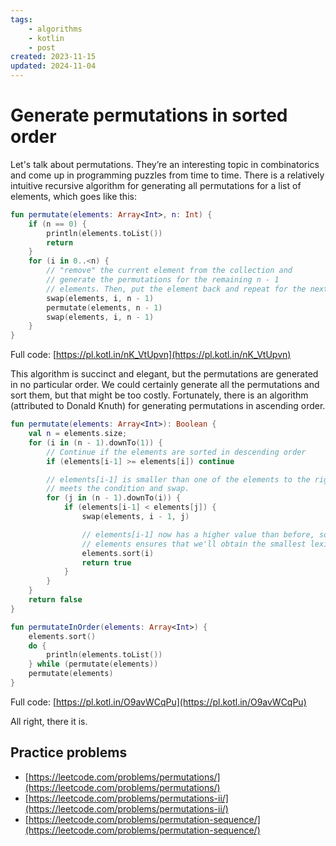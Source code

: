 ```yaml
---
tags:
    - algorithms
    - kotlin
    - post
created: 2023-11-15
updated: 2024-11-04
---
```

# Generate permutations in sorted order

Let's talk about permutations. They’re an interesting topic in combinatorics and come up in programming puzzles from time to time. There is a relatively intuitive recursive algorithm for generating all permutations for a list of elements, which goes like this:

```kt
fun permutate(elements: Array<Int>, n: Int) {
    if (n == 0) {
        println(elements.toList())
        return
    }
    for (i in 0..<n) {
        // "remove" the current element from the collection and
        // generate the permutations for the remaining n - 1
        // elements. Then, put the element back and repeat for the next element.
        swap(elements, i, n - 1)
        permutate(elements, n - 1)
        swap(elements, i, n - 1)
    }
}
```

Full code: [https://pl.kotl.in/nK_VtUpvn](https://pl.kotl.in/nK_VtUpvn)

This algorithm is succinct and elegant, but the permutations are generated in no particular order. We could certainly generate all the permutations and sort them, but that might be too costly. Fortunately, there is an algorithm (attributed to Donald Knuth) for generating permutations in ascending order.

```kt
fun permutate(elements: Array<Int>): Boolean {
    val n = elements.size;
    for (i in (n - 1).downTo(1)) {
        // Continue if the elements are sorted in descending order
        if (elements[i-1] >= elements[i]) continue

        // elements[i-1] is smaller than one of the elements to the right. Lets' find the right-most element that
        // meets the condition and swap.
        for (j in (n - 1).downTo(i)) {
            if (elements[i-1] < elements[j]) {
                swap(elements, i - 1, j)

                // elements[i-1] now has a higher value than before, sorting the rest of the
                // elements ensures that we'll obtain the smallest lexicographical permutation.
                elements.sort(i)
                return true
            }
        }
    }
    return false
}

fun permutateInOrder(elements: Array<Int>) {
    elements.sort()
    do {
        println(elements.toList())
    } while (permutate(elements))
    permutate(elements)
}
```

Full code: [https://pl.kotl.in/O9avWCqPu](https://pl.kotl.in/O9avWCqPu)

All right, there it is.

## Practice problems

- [https://leetcode.com/problems/permutations/](https://leetcode.com/problems/permutations/)
- [https://leetcode.com/problems/permutations-ii/](https://leetcode.com/problems/permutations-ii/)
- [https://leetcode.com/problems/permutation-sequence/](https://leetcode.com/problems/permutation-sequence/)

